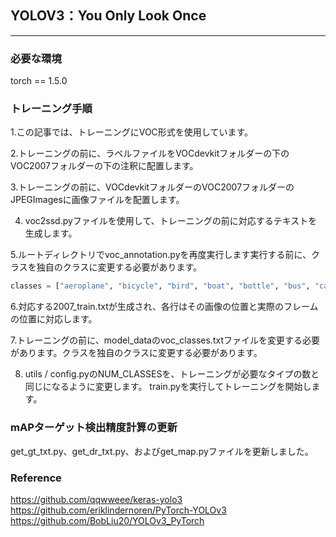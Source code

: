 ## YOLOV3：You Only Look Once
---

### 必要な環境
torch == 1.5.0


### トレーニング手順
1.この記事では、トレーニングにVOC形式を使用しています。

2.トレーニングの前に、ラベルファイルをVOCdevkitフォルダーの下のVOC2007フォルダーの下の注釈に配置します。

3.トレーニングの前に、VOCdevkitフォルダーのVOC2007フォルダーのJPEGImagesに画像ファイルを配置します。

4. voc2ssd.pyファイルを使用して、トレーニングの前に対応するテキストを生成します。

5.ルートディレクトリでvoc_annotation.pyを再度実行します実行する前に、クラスを独自のクラスに変更する必要があります。

```python
classes = ["aeroplane", "bicycle", "bird", "boat", "bottle", "bus", "car", "cat", "chair", "cow", "diningtable", "dog", "horse", "motorbike", "person", "pottedplant", "sheep", "sofa", "train", "tvmonitor"]
```

6.対応する2007_train.txtが生成され、各行はその画像の位置と実際のフレームの位置に対応します。

7.トレーニングの前に、model_dataのvoc_classes.txtファイルを変更する必要があります。クラスを独自のクラスに変更する必要があります。

8. utils / config.pyのNUM_CLASSESを、トレーニングが必要なタイプの数と同じになるように変更します。 train.pyを実行してトレーニングを開始します。

### mAPターゲット検出精度計算の更新
get_gt_txt.py、get_dr_txt.py、およびget_map.pyファイルを更新しました。

### Reference
https://github.com/qqwweee/keras-yolo3  
https://github.com/eriklindernoren/PyTorch-YOLOv3   
https://github.com/BobLiu20/YOLOv3_PyTorch
